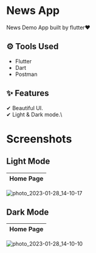 
# News App

News Demo App built by flutter❤️ 

## ⚙ Tools Used
- Flutter 
- Dart
- Postman

## ✨ Features
✔ Beautiful UI.\
✔ Light & Dark mode.\


# Screenshots
## Light Mode

  Home Page                |
:-------------------------:|
![photo_2023-01-28_14-10-17](https://user-images.githubusercontent.com/90573805/215266134-d3524e2f-ac81-4b6a-bc0b-f6a45c4551e2.jpg)

## Dark Mode

  Home Page                |
:-------------------------:|
![photo_2023-01-28_14-10-10](https://user-images.githubusercontent.com/90573805/215266154-81e87fb4-2802-44e7-946d-720b83301162.jpg)


